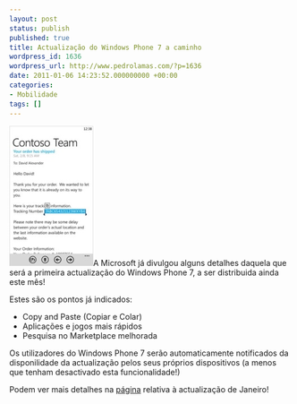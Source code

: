 ```yaml
---
layout: post
status: publish
published: true
title: Actualização do Windows Phone 7 a caminho
wordpress_id: 1636
wordpress_url: http://www.pedrolamas.com/?p=1636
date: 2011-01-06 14:23:52.000000000 +00:00
categories:
- Mobilidade
tags: []
---
```

[![](/wp-content/uploads/2011/01/WP7-January-Update-with-Copy-and-Paste.jpg "WP7 January Update with Copy and Paste")](http://www.microsoft.com/windowsphone/en-us/features/january-update.aspx)A Microsoft já divulgou alguns detalhes daquela que será a primeira actualização do Windows Phone 7, a ser distribuida ainda este mês!

Estes são os pontos já indicados:

-   Copy and Paste (Copiar e Colar)
-   Aplicações e jogos mais rápidos
-   Pesquisa no Marketplace melhorada

Os utilizadores do Windows Phone 7 serão automaticamente notificados da disponilidade da actualização pelos seus próprios dispositivos (a menos que tenham desactivado esta funcionalidade!)

Podem ver mais detalhes na [página](http://www.microsoft.com/windowsphone/en-us/features/january-update.aspx) relativa à actualização de Janeiro!
